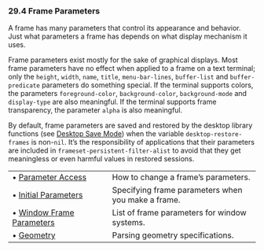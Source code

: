 

### 29.4 Frame Parameters

A frame has many parameters that control its appearance and behavior. Just what parameters a frame has depends on what display mechanism it uses.

Frame parameters exist mostly for the sake of graphical displays. Most frame parameters have no effect when applied to a frame on a text terminal; only the `height`, `width`, `name`, `title`, `menu-bar-lines`, `buffer-list` and `buffer-predicate` parameters do something special. If the terminal supports colors, the parameters `foreground-color`, `background-color`, `background-mode` and `display-type` are also meaningful. If the terminal supports frame transparency, the parameter `alpha` is also meaningful.

By default, frame parameters are saved and restored by the desktop library functions (see [Desktop Save Mode](Desktop-Save-Mode.html)) when the variable `desktop-restore-frames` is non-`nil`. It’s the responsibility of applications that their parameters are included in `frameset-persistent-filter-alist` to avoid that they get meaningless or even harmful values in restored sessions.

|                                                           |    |                                                    |
| :-------------------------------------------------------- | -- | :------------------------------------------------- |
| • [Parameter Access](Parameter-Access.html)               |    | How to change a frame’s parameters.                |
| • [Initial Parameters](Initial-Parameters.html)           |    | Specifying frame parameters when you make a frame. |
| • [Window Frame Parameters](Window-Frame-Parameters.html) |    | List of frame parameters for window systems.       |
| • [Geometry](Geometry.html)                               |    | Parsing geometry specifications.                   |
